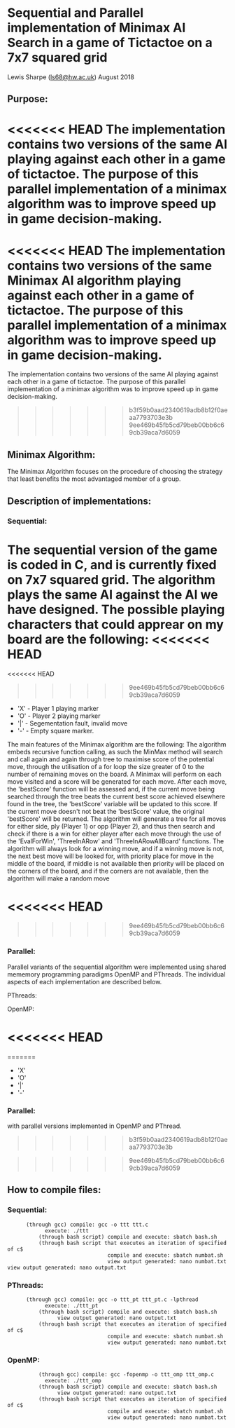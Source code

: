 # Sequential and Parallel implementation of Minimax AI Search in a game of Tictactoe on a 7x7 squared grid
Lewis Sharpe (ls68@hw.ac.uk)
August 2018

## Purpose:
<<<<<<< HEAD
The implementation contains two versions of the same AI playing against each other in a game of tictactoe. The purpose of this parallel implementation of a minimax algorithm was to improve speed up in game decision-making.
=======
<<<<<<< HEAD
The implementation contains two versions of the same Minimax AI algorithm playing against each other in a game of tictactoe. The purpose of this parallel implementation of a minimax algorithm was to improve speed up in game decision-making.
=======
The implementation contains two versions of the same AI playing against each other in a game of tictactoe. The purpose of this parallel implementation of a minimax algorithm was to improve speed up in game decision-making.
>>>>>>> b3f59b0aad2340619adb8b12f0aeaa7793703e3b
>>>>>>> 9ee469b45fb5cd79beb00bb6c69cb39aca7d6059

## Minimax Algorithm:
The Minimax Algorithm focuses on the procedure of choosing the strategy that least benefits the most advantaged member of a group. 

## Description of implementations: 
### Sequential:
The sequential version of the game is coded in C, and is currently fixed on 7x7 squared grid. The algorithm plays the same AI against the AI we have designed. The  possible playing characters that could apprear on my board are the following:
<<<<<<< HEAD
=======
<<<<<<< HEAD
>>>>>>> 9ee469b45fb5cd79beb00bb6c69cb39aca7d6059
- 'X' - Player 1 playing marker
- 'O' - Player 2 playing marker
- '|' - Segementation fault, invalid move
- '-' - Empty square marker.

The main features of the Minimax algorithm are the following:
The algorithm embeds recursive function calling, as such the MinMax method will search and call again and again through tree to maximise score of the potential move, through the utilisation of a for loop the size greater of 0 to the number of remaining moves on the board. A Minimax will perform on each move visited and a score will be generated for each move. After each move, the 'bestScore' function will be assessed and, if the current move being searched through the tree beats the current best score achieved elsewhere found in the tree, the 'bestScore' variable will be updated to this score. If the current move doesn't not beat the 'bestScore' value, the original 'bestScore' will be returned. The algorithm will generate a tree for all moves for either side, ply (Player 1) or opp (Player 2), and thus then search and check if there is a win for either player after each move through the use of the 'EvalForWin', 'ThreeInARow' and 'ThreeInARowAllBoard' functions. The algorithm will always look for a winning move, and if a winning move is not, the next best move will be looked for, with priority place for move in the middle of the board, if middle is not available then priority will be placed on the corners of the board, and if the corners are not available, then the algorithm will make a random move

<<<<<<< HEAD
=======

>>>>>>> 9ee469b45fb5cd79beb00bb6c69cb39aca7d6059
### Parallel:
Parallel variants of the sequential algorithm were implemented using shared mememory programming paradigms OpenMP and PThreads. The individual aspects of each implementation are described below.

PThreads:

OpenMP:

<<<<<<< HEAD
=======
=======
- 'X'
- 'O'
- '|'
- '-'
### Parallel:
with parallel versions implemented in OpenMP and PThread.
>>>>>>> b3f59b0aad2340619adb8b12f0aeaa7793703e3b

>>>>>>> 9ee469b45fb5cd79beb00bb6c69cb39aca7d6059
## How to compile files: 

### Sequential:
	      (through gcc) compile: gcc -o ttt ttt.c
			    execute: ./ttt 
              (through bash script) compile and execute: sbatch bash.sh 
              (through bash script that executes an iteration of specified of c$
                                    compile and execute: sbatch numbat.sh
                                    view output generated: nano numbat.txt  				    view output generated: nano output.txt
                

### PThreads: 
	      (through gcc) compile: gcc -o ttt_pt ttt_pt.c -lpthread 	
			    execute: ./ttt_pt
              (through bash script) compile and execute: sbatch bash.sh
				    view output generated: nano output.txt
              (through bash script that executes an iteration of specified of c$
                                    compile and execute: sbatch numbat.sh
                                    view output generated: nano numbat.txt  

### OpenMP: 
              (through gcc) compile: gcc -fopenmp -o ttt_omp ttt_omp.c 
			    execute: ./ttt_omp
              (through bash script) compile and execute: sbatch bash.sh 
				    view output generated: nano output.txt
              (through bash script that executes an iteration of specified of c$
                                    compile and execute: sbatch numbat.sh
                                    view output generated: nano numbat.txt  
